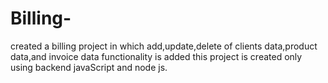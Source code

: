 # Billing-
created a billing project in which add,update,delete of clients data,product data,and invoice data functionality is added this project is created only using backend javaScript and node js.
